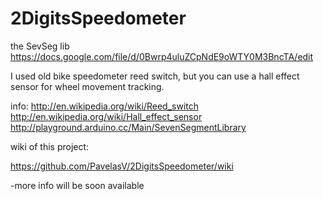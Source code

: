 2DigitsSpeedometer
==================
the SevSeg lib https://docs.google.com/file/d/0Bwrp4uluZCpNdE9oWTY0M3BncTA/edit

I used old bike speedometer reed switch, but you can use a hall effect sensor for wheel movement tracking.

info:
http://en.wikipedia.org/wiki/Reed_switch
http://en.wikipedia.org/wiki/Hall_effect_sensor
http://playground.arduino.cc/Main/SevenSegmentLibrary




wiki of this project:

https://github.com/PavelasV/2DigitsSpeedometer/wiki

-more info will be soon available
